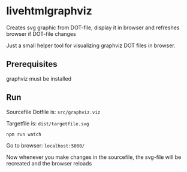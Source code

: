 # livehtmlgraphviz
Creates svg graphic from DOT-file, display it in browser and refreshes browser if DOT-file changes

Just a small helper tool for visualizing graphviz DOT files in browser.

## Prerequisites
graphviz must be installed

## Run

Sourcefile Dotfile is: `src/graphviz.viz`

Targetfile is: `dist/targetfile.svg`

```
npm run watch
```

Go to browser: `localhost:5000/`

Now whenever you make changes in the sourcefile, the svg-file will be recreated and the browser reloads
